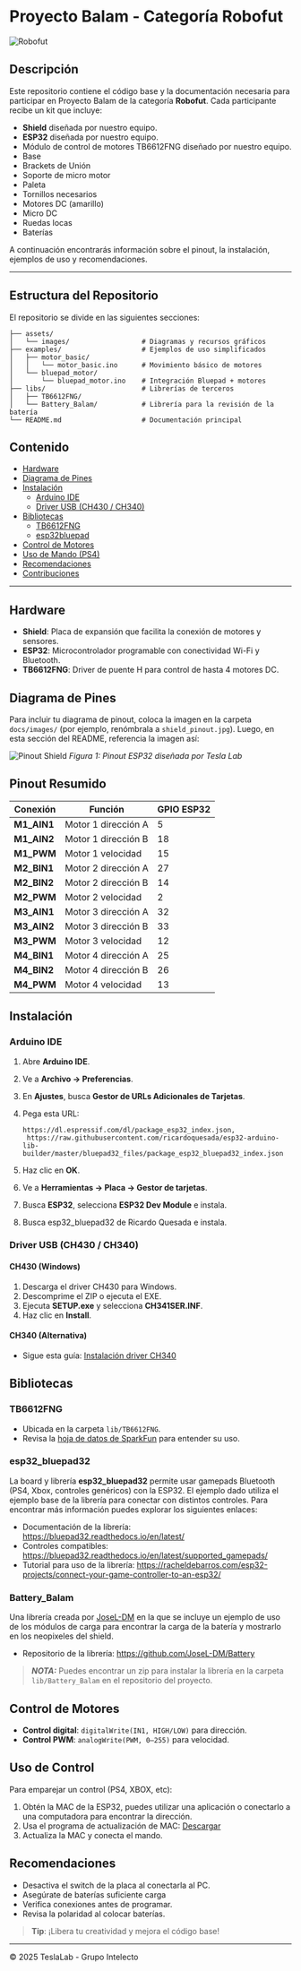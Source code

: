 # Proyecto Balam - Categoría Robofut
![Robofut](assets/robofut.png)

## Descripción

Este repositorio contiene el código base y la documentación necesaria para participar en Proyecto Balam de la categoría **Robofut**. Cada participante recibe un kit que incluye:

* **Shield** diseñada por nuestro equipo.
* **ESP32** diseñada por nuestro equipo.
* Módulo de control de motores TB6612FNG diseñado por nuestro equipo.
* Base
* Brackets de Unión
* Soporte de micro motor
* Paleta
* Tornillos necesarios
* Motores DC (amarillo)
* Micro DC
* Ruedas locas
* Baterías

A continuación encontrarás información sobre el pinout, la instalación, ejemplos de uso y recomendaciones.

---

## Estructura del Repositorio
El repositorio se divide en las siguientes secciones:

```plaintext
├── assets/
│   └── images/                  # Diagramas y recursos gráficos
├── examples/                    # Ejemplos de uso simplificados
│   ├── motor_basic/            
│   │   └── motor_basic.ino      # Movimiento básico de motores
│   └── bluepad_motor/           
│       └── bluepad_motor.ino    # Integración Bluepad + motores
├── libs/                        # Librerías de terceros
│   ├── TB6612FNG/
│   └── Battery_Balam/			 # Librería para la revisión de la batería
└── README.md                    # Documentación principal
```

## Contenido

* [Hardware](#hardware)
* [Diagrama de Pines](#diagrama-de-pines)
* [Instalación](#instalación)
  * [Arduino IDE](#arduino-ide)
  * [Driver USB (CH430 / CH340)](#driver-usb-ch430--ch340)
* [Bibliotecas](#bibliotecas)
  * [TB6612FNG](#tb6612fng)
  * [esp32bluepad](#esp32bluepad)
* [Control de Motores](#control-de-motores)
* [Uso de Mando (PS4)](#uso-de-mando-ps4)
* [Recomendaciones](#recomendaciones)
* [Contribuciones](#contribuciones)

---

## Hardware

* **Shield**: Placa de expansión que facilita la conexión de motores y sensores.
* **ESP32**: Microcontrolador programable con conectividad Wi-Fi y Bluetooth.
* **TB6612FNG**: Driver de puente H para control de hasta 4 motores DC.

## Diagrama de Pines

Para incluir tu diagrama de pinout, coloca la imagen en la carpeta `docs/images/` (por ejemplo, renómbrala a `shield_pinout.jpg`). Luego, en esta sección del README, referencia la imagen así:

![Pinout Shield](assets/esp32_pinout.jpeg)
*Figura 1: Pinout ESP32 diseñada por Tesla Lab*


## Pinout Resumido

| Conexión    	| Función             | GPIO ESP32 |
| ----------- 	| ------------------- | ---------- |
| **M1\_AIN1**	| Motor 1 dirección A | 5          |
| **M1\_AIN2**	| Motor 1 dirección B | 18         |
| **M1\_PWM** 	| Motor 1 velocidad   | 15         |
| **M2\_BIN1** 	| Motor 2 dirección A | 27         |
| **M2\_BIN2** 	| Motor 2 dirección B | 14         |
| **M2\_PWM** 	| Motor 2 velocidad   | 2          |
| **M3\_AIN1** 	| Motor 3 dirección A | 32         |
| **M3\_AIN2** 	| Motor 3 dirección B | 33         |
| **M3\_PWM** 	| Motor 3 velocidad   | 12         |
| **M4\_BIN1** 	| Motor 4 dirección A | 25         |
| **M4\_BIN2** 	| Motor 4 dirección B | 26         |
| **M4\_PWM** 	| Motor 4 velocidad   | 13         |

## Instalación

### Arduino IDE

1. Abre **Arduino IDE**.
2. Ve a **Archivo → Preferencias**.
3. En **Ajustes**, busca **Gestor de URLs Adicionales de Tarjetas**.
4. Pega esta URL:

   ```
   https://dl.espressif.com/dl/package_esp32_index.json, 
	https://raw.githubusercontent.com/ricardoquesada/esp32-arduino-lib-builder/master/bluepad32_files/package_esp32_bluepad32_index.json
   ```
5. Haz clic en **OK**.
6. Ve a **Herramientas → Placa → Gestor de tarjetas**.
7. Busca **ESP32**, selecciona **ESP32 Dev Module** e instala.
8. Busca esp32_bluepad32 de Ricardo Quesada e instala.

### Driver USB (CH430 / CH340)

#### CH430 (Windows)

1. Descarga el driver CH430 para Windows.
2. Descomprime el ZIP o ejecuta el EXE.
3. Ejecuta **SETUP.exe** y selecciona **CH341SER.INF**.
4. Haz clic en **Install**.

#### CH340 (Alternativa)

* Sigue esta guía: [Instalación driver CH340](https://www.wch.cn/download/CH341SER_EXE.html)

## Bibliotecas

### TB6612FNG

* Ubicada en la carpeta `lib/TB6612FNG`.
* Revisa la [hoja de datos de SparkFun](https://www.sparkfun.com/datasheets/BreakoutBoards/TB6612FNG.pdf) para entender su uso.

### esp32_bluepad32

La board y librería **esp32_bluepad32** permite usar gamepads Bluetooth (PS4, Xbox, controles genéricos) con la ESP32.
El ejemplo dado utiliza el ejemplo base de la librería para conectar con distintos controles. Para encontrar más información puedes explorar los siguientes enlaces:
* Documentación de la librería: https://bluepad32.readthedocs.io/en/latest/
* Controles compatibles: https://bluepad32.readthedocs.io/en/latest/supported_gamepads/
* Tutorial para uso de la librería: https://racheldebarros.com/esp32-projects/connect-your-game-controller-to-an-esp32/ 

### Battery_Balam
Una librería creada por [JoseL-DM](https://github.com/JoseL-DM) en la que se incluye un ejemplo de uso de los módulos de carga
para encontrar la carga de la batería y mostrarlo en los neopixeles del shield.
* Repositorio de la librería: https://github.com/JoseL-DM/Battery
> **_NOTA:_** Puedes encontrar un zip para instalar la librería en la carpeta `lib/Battery_Balam` en el repositorio del proyecto.


## Control de Motores

* **Control digital**: `digitalWrite(IN1, HIGH/LOW)` para dirección.
* **Control PWM**: `analogWrite(PWM, 0–255)` para velocidad.

## Uso de Control

Para emparejar un control (PS4, XBOX, etc):

1. Obtén la MAC de la ESP32, puedes utilizar una aplicación o conectarlo a una computadora para encontrar la dirección.
2. Usa el programa de actualización de MAC:
   [Descargar](https://drive.google.com/file/d/1Wk8Bpc0_g7CyR7qsg66rEnvJ_Y3gb378/view)
3. Actualiza la MAC y conecta el mando.

## Recomendaciones

* Desactiva el switch de la placa al conectarla al PC.
* Asegúrate de baterías suficiente carga
* Verifica conexiones antes de programar.
* Revisa la polaridad al colocar baterías.

> **Tip**: ¡Libera tu creatividad y mejora el código base!

---

© 2025 TeslaLab - Grupo Intelecto
